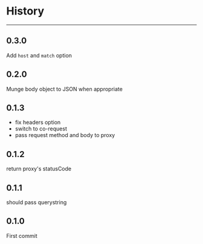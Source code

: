 # History

---

## 0.3.0

Add `host` and `match` option

## 0.2.0

Munge body object to JSON when appropriate

## 0.1.3

- fix headers option
- switch to co-request
- pass request method and body to proxy

## 0.1.2

return proxy's statusCode

## 0.1.1

should pass querystring

## 0.1.0

First commit
